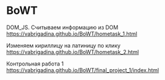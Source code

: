 # BoWT
DOM_JS. Считываем информацию из DOM
https://vabrigadina.github.io/BoWT/hometask_1.html

Изменяем кириллицу на латиницу по клику
https://vabrigadina.github.io/BoWT/hometask_2.html

Контрольная работа 1
https://vabrigadina.github.io/BoWT/final_project_1/index.html
